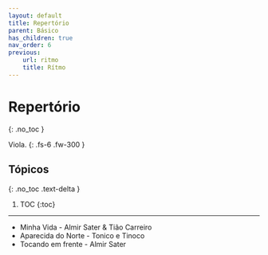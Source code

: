 ```yaml
---
layout: default
title: Repertório
parent: Básico
has_children: true
nav_order: 6
previous:
    url: ritmo
    title: Rítmo
---
```


# Repertório
{: .no_toc }

Viola.
{: .fs-6 .fw-300 }

## Tópicos
{: .no_toc .text-delta }

1. TOC
{:toc}

---

- Minha Vida - Almir Sater & Tião Carreiro
- Aparecida do Norte - Tonico e Tinoco
- Tocando em frente - Almir Sater
